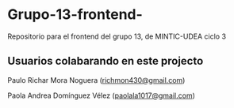 # Grupo-13-frontend-
Repositorio para el frontend del grupo 13, de MINTIC-UDEA ciclo 3

## Usuarios colabarando en este projecto
Paulo Richar Mora Noguera (richmon430@gmail.com) 

Paola Andrea Domínguez Vélez (paolala1017@gmail.com)
